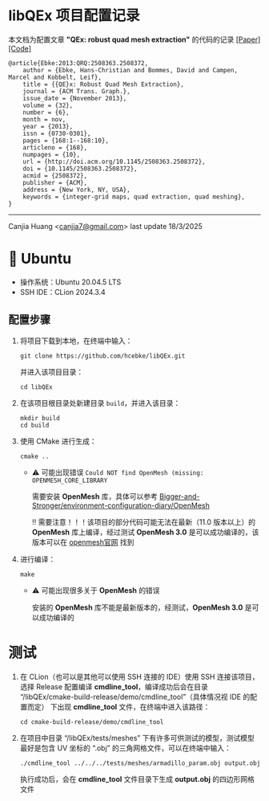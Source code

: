# libQEx 项目配置记录

本文档为配置文章 **"QEx: robust quad mesh extraction"** 的代码的记录 [[Paper]](https://dl.acm.org/doi/10.1145/2508363.2508372) [[Code]](https://github.com/hcebke/libQEx)

```
@article{Ebke:2013:QRQ:2508363.2508372,
    author = {Ebke, Hans-Christian and Bommes, David and Campen, Marcel and Kobbelt, Leif},
    title = {{QE}x: Robust Quad Mesh Extraction},
    journal = {ACM Trans. Graph.},
    issue_date = {November 2013},
    volume = {32},
    number = {6},
    month = nov,
    year = {2013},
    issn = {0730-0301},
    pages = {168:1--168:10},
    articleno = {168},
    numpages = {10},
    url = {http://doi.acm.org/10.1145/2508363.2508372},
    doi = {10.1145/2508363.2508372},
    acmid = {2508372},
    publisher = {ACM},
    address = {New York, NY, USA},
    keywords = {integer-grid maps, quad extraction, quad meshing},
}
```

---

Canjia Huang <<canjia7@gmail.com>> last update 18/3/2025

# :penguin: Ubuntu

- 操作系统：Ubuntu 20.04.5 LTS
- SSH IDE：CLion 2024.3.4

## 配置步骤

1. 将项目下载到本地，在终端中输入：

    ```
    git clone https://github.com/hcebke/libQEx.git
    ```

    并进入该项目目录：

    ```
    cd libQEx
    ```

2. 在该项目根目录处新建目录 `build`，并进入该目录：

    ```
    mkdir build
    cd build
    ```

3. 使用 CMake 进行生成：

    ```
    cmake ..
    ```

    - :warning: 可能出现错误 `Could NOT find OpenMesh (missing: OPENMESH_CORE_LIBRARY`

        需要安装 **OpenMesh** 库，具体可以参考 [Bigger-and-Stronger/environment-configuration-diary/OpenMesh](../../Other-Libraries/OpenMesh)

        :bangbang: 需要注意！！！该项目的部分代码可能无法在最新（11.0 版本以上）的 **OpenMesh** 库上编译，经过测试 **OpenMesh 3.0** 是可以成功编译的，该版本可以在 [openmesh官网](https://www.graphics.rwth-aachen.de/software/openmesh/download/) 找到

4. 进行编译：

    ```
    make
    ```

    - :warning: 可能出现很多关于 **OpenMesh** 的错误

        安装的 **OpenMesh** 库不能是最新版本的，经测试，**OpenMesh 3.0** 是可以成功编译的

# 测试

1. 在 CLion（也可以是其他可以使用 SSH 连接的 IDE）使用 SSH 连接该项目，选择 Release 配置编译 **cmdline_tool**，编译成功后会在目录 “/libQEx/cmake-build-release/demo/cmdline_tool”（具体情况视 IDE 的配置而定） 下出现 **cmdline_tool** 文件，在终端中进入该路径：

    ```
    cd cmake-build-release/demo/cmdline_tool
    ```

2. 在项目中目录 “/libQEx/tests/meshes” 下有许多可供测试的模型，测试模型最好是包含 UV 坐标的 “.obj” 的三角网格文件，可以在终端中输入：

    ```
    ./cmdline_tool ../../../tests/meshes/armadillo_param.obj output.obj
    ```

    执行成功后，会在 **cmdline_tool** 文件目录下生成 **output.obj** 的四边形网格文件